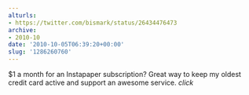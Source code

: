 ```yaml
---
alturls:
- https://twitter.com/bismark/status/26434476473
archive:
- 2010-10
date: '2010-10-05T06:39:20+00:00'
slug: '1286260760'
---
```


$1 a month for an Instapaper subscription? Great way to keep my oldest credit card active and support an awesome service. *click*

